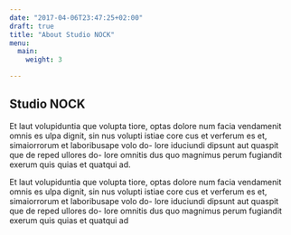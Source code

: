 ```yaml
---
date: "2017-04-06T23:47:25+02:00"
draft: true
title: "About Studio NOCK"
menu:
  main:
    weight: 3

---
```


## Studio NOCK

Et laut volupiduntia que volupta tiore, optas dolore num facia vendamenit omnis es ulpa dignit, sin nus volupti istiae core cus et verferum es et, simaiorrorum et laboribusape volo do- lore iduciundi dipsunt aut quaspit que de reped ullores do- lore omnitis dus quo magnimus perum fugiandit exerum quis quias et quatqui ad.

Et laut volupiduntia que volupta tiore, optas dolore num facia vendamenit omnis es ulpa dignit, sin nus volupti istiae core cus et verferum es et, simaiorrorum et laboribusape volo do- lore iduciundi dipsunt aut quaspit que de reped ullores do- lore omnitis dus quo magnimus perum fugiandit exerum quis quias et quatqui ad
